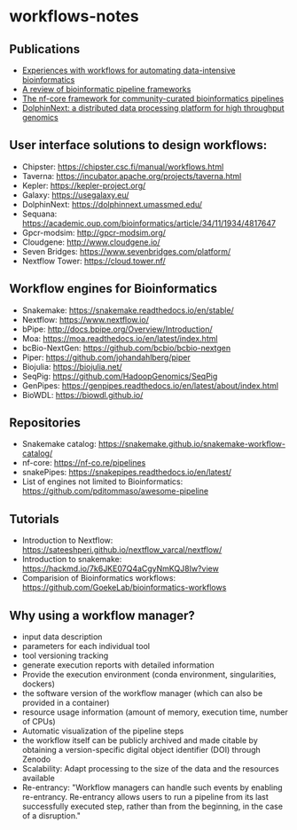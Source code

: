 # workflows-notes

## Publications

  * [Experiences with workflows for automating data-intensive bioinformatics](https://biologydirect.biomedcentral.com/articles/10.1186/s13062-015-0071-8)
  * [A review of bioinformatic pipeline frameworks](https://academic.oup.com/bib/article/18/3/530/2562749)
  * [The nf-core framework for community-curated bioinformatics pipelines](https://www.nature.com/articles/s41587-020-0439-x)
  * [DolphinNext: a distributed data processing platform for high throughput genomics](https://bmcgenomics.biomedcentral.com/articles/10.1186/s12864-020-6714-x)
  

## User interface solutions to design workflows:

- Chipster: https://chipster.csc.fi/manual/workflows.html
- Taverna: https://incubator.apache.org/projects/taverna.html
- Kepler: https://kepler-project.org/
- Galaxy: https://usegalaxy.eu/
- DolphinNext: https://dolphinnext.umassmed.edu/
- Sequana: https://academic.oup.com/bioinformatics/article/34/11/1934/4817647
- Gpcr-modsim: http://gpcr-modsim.org/
- Cloudgene: http://www.cloudgene.io/
- Seven Bridges: https://www.sevenbridges.com/platform/
- Nextflow Tower: https://cloud.tower.nf/

## Workflow engines for Bioinformatics

- Snakemake: https://snakemake.readthedocs.io/en/stable/
- Nextflow: https://www.nextflow.io/
- bPipe: http://docs.bpipe.org/Overview/Introduction/
- Moa: https://moa.readthedocs.io/en/latest/index.html
- bcBio-NextGen: https://github.com/bcbio/bcbio-nextgen
- Piper: https://github.com/johandahlberg/piper
- Biojulia: https://biojulia.net/
- SeqPig: https://github.com/HadoopGenomics/SeqPig
- GenPipes: https://genpipes.readthedocs.io/en/latest/about/index.html
- BioWDL: https://biowdl.github.io/

## Repositories

- Snakemake catalog: https://snakemake.github.io/snakemake-workflow-catalog/
- nf-core: https://nf-co.re/pipelines
- snakePipes: https://snakepipes.readthedocs.io/en/latest/
- List of engines not limited to Bioinformatics: https://github.com/pditommaso/awesome-pipeline

## Tutorials

- Introduction to Nextflow: https://sateeshperi.github.io/nextflow_varcal/nextflow/
- Introduction to snakemake: https://hackmd.io/7k6JKE07Q4aCgyNmKQJ8Iw?view
- Comparision of Bioinformatics workflows: https://github.com/GoekeLab/bioinformatics-workflows

## Why using a workflow manager?

- input data description
- parameters for each individual tool
- tool versioning tracking
- generate execution reports with detailed information
- Provide the execution environment (conda environment, singularities, dockers)
- the software version of the workflow manager (which can also be provided in a container)
- resource usage information (amount of memory, execution time, number of CPUs)
- Automatic visualization of the pipeline steps
- the workflow itself can be publicly archived and made citable by obtaining a version-specific digital object identifier (DOI) through Zenodo
- Scalability: Adapt processing to the size of the data and the resources available
- Re-entrancy: "Workflow managers can handle such events by enabling re-entrancy. Re-entrancy allows users to run a pipeline from its last successfully executed step, rather than from the beginning, in the case of a disruption."

        
